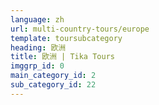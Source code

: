 ```yaml
---
language: zh
url: multi-country-tours/europe
template: toursubcategory
heading: 欧洲
title: 欧洲 | Tika Tours
imggrp_id: 0
main_category_id: 2
sub_category_id: 22
---
```

<div class="row content-row"><!-- 1413 (0)-->

</div>
